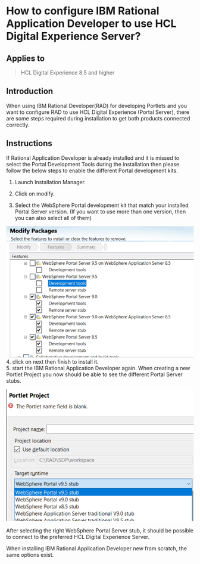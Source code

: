 # How to configure IBM Rational Application Developer to use HCL Digital Experience Server?

## Applies to

> HCL Digital Experience 8.5 and higher

## Introduction

When using IBM Rational Developer(RAD) for developing Portlets and you want to configure RAD to use HCL Digital Experience (Portal Server), there are some steps required during installation to get both products connected correctly.

## Instructions

If Rational Application Developer is already installed and it is missed to select the Portal Development Tools during the installation then please follow the below steps to enable the different Portal development kits.

1. Launch Installation Manager.

2. Click on modify.

3. Select the WebSphere Portal development kit that match your installed Portal Server version.
     (If you want to use more than one version, then you can also select all of them)

![Modify Packages](./images/KB0111273_image_2.png)  
4. click on next then finish to install it.  
5. start the IBM Rational Application Developer again. When creating a new Portlet Project you now should be able to see the different Portal Server stubs.

![Portlet Project](./images/KB0111273_image_1.png)

After selecting the right WebSphere Portal Server stub, it should be possible to connect to the preferred HCL Digital Experience Server.

When installing IBM Rational Application Developer new from scratch, the same options exist.
